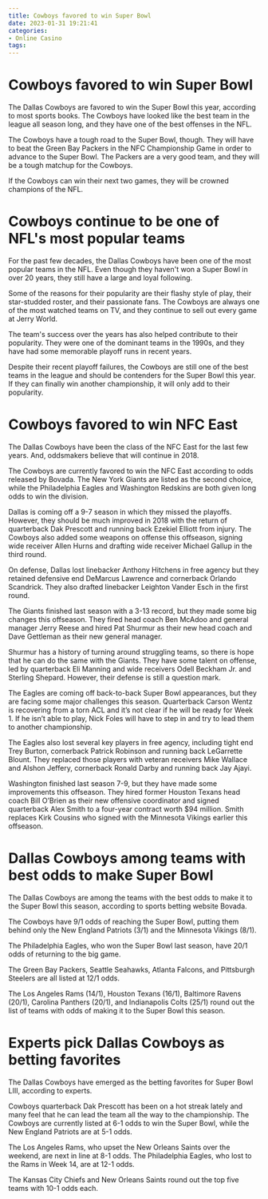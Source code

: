 ```yaml
---
title: Cowboys favored to win Super Bowl
date: 2023-01-31 19:21:41
categories:
- Online Casino
tags:
---
```



#  Cowboys favored to win Super Bowl

The Dallas Cowboys are favored to win the Super Bowl this year, according to most sports books. The Cowboys have looked like the best team in the league all season long, and they have one of the best offenses in the NFL.

The Cowboys have a tough road to the Super Bowl, though. They will have to beat the Green Bay Packers in the NFC Championship Game in order to advance to the Super Bowl. The Packers are a very good team, and they will be a tough matchup for the Cowboys.

If the Cowboys can win their next two games, they will be crowned champions of the NFL.

#  Cowboys continue to be one of NFL's most popular teams

For the past few decades, the Dallas Cowboys have been one of the most popular teams in the NFL. Even though they haven't won a Super Bowl in over 20 years, they still have a large and loyal following.

Some of the reasons for their popularity are their flashy style of play, their star-studded roster, and their passionate fans. The Cowboys are always one of the most watched teams on TV, and they continue to sell out every game at Jerry World.

The team's success over the years has also helped contribute to their popularity. They were one of the dominant teams in the 1990s, and they have had some memorable playoff runs in recent years.

Despite their recent playoff failures, the Cowboys are still one of the best teams in the league and should be contenders for the Super Bowl this year. If they can finally win another championship, it will only add to their popularity.

#  Cowboys favored to win NFC East

The Dallas Cowboys have been the class of the NFC East for the last few years. And, oddsmakers believe that will continue in 2018.

The Cowboys are currently favored to win the NFC East according to odds released by Bovada. The New York Giants are listed as the second choice, while the Philadelphia Eagles and Washington Redskins are both given long odds to win the division.

Dallas is coming off a 9-7 season in which they missed the playoffs. However, they should be much improved in 2018 with the return of quarterback Dak Prescott and running back Ezekiel Elliott from injury. The Cowboys also added some weapons on offense this offseason, signing wide receiver Allen Hurns and drafting wide receiver Michael Gallup in the third round.

On defense, Dallas lost linebacker Anthony Hitchens in free agency but they retained defensive end DeMarcus Lawrence and cornerback Orlando Scandrick. They also drafted linebacker Leighton Vander Esch in the first round.

The Giants finished last season with a 3-13 record, but they made some big changes this offseason. They fired head coach Ben McAdoo and general manager Jerry Reese and hired Pat Shurmur as their new head coach and Dave Gettleman as their new general manager.

Shurmur has a history of turning around struggling teams, so there is hope that he can do the same with the Giants. They have some talent on offense, led by quarterback Eli Manning and wide receivers Odell Beckham Jr. and Sterling Shepard. However, their defense is still a question mark.

The Eagles are coming off back-to-back Super Bowl appearances, but they are facing some major challenges this season. Quarterback Carson Wentz is recovering from a torn ACL and it’s not clear if he will be ready for Week 1. If he isn’t able to play, Nick Foles will have to step in and try to lead them to another championship.

The Eagles also lost several key players in free agency, including tight end Trey Burton, cornerback Patrick Robinson and running back LeGarrette Blount. They replaced those players with veteran receivers Mike Wallace and Alshon Jeffery, cornerback Ronald Darby and running back Jay Ajayi.

Washington finished last season 7-9, but they have made some improvements this offseason. They hired former Houston Texans head coach Bill O’Brien as their new offensive coordinator and signed quarterback Alex Smith to a four-year contract worth $94 million. Smith replaces Kirk Cousins who signed with the Minnesota Vikings earlier this offseason.

#  Dallas Cowboys among teams with best odds to make Super Bowl

The Dallas Cowboys are among the teams with the best odds to make it to the Super Bowl this season, according to sports betting website Bovada.

The Cowboys have 9/1 odds of reaching the Super Bowl, putting them behind only the New England Patriots (3/1) and the Minnesota Vikings (8/1).

The Philadelphia Eagles, who won the Super Bowl last season, have 20/1 odds of returning to the big game.

The Green Bay Packers, Seattle Seahawks, Atlanta Falcons, and Pittsburgh Steelers are all listed at 12/1 odds.

The Los Angeles Rams (14/1), Houston Texans (16/1), Baltimore Ravens (20/1), Carolina Panthers (20/1), and Indianapolis Colts (25/1) round out the list of teams with odds of making it to the Super Bowl this season.

#  Experts pick Dallas Cowboys as betting favorites

The Dallas Cowboys have emerged as the betting favorites for Super Bowl LIII, according to experts.

Cowboys quarterback Dak Prescott has been on a hot streak lately and many feel that he can lead the team all the way to the championship. The Cowboys are currently listed at 6-1 odds to win the Super Bowl, while the New England Patriots are at 5-1 odds.

The Los Angeles Rams, who upset the New Orleans Saints over the weekend, are next in line at 8-1 odds. The Philadelphia Eagles, who lost to the Rams in Week 14, are at 12-1 odds.

The Kansas City Chiefs and New Orleans Saints round out the top five teams with 10-1 odds each.
